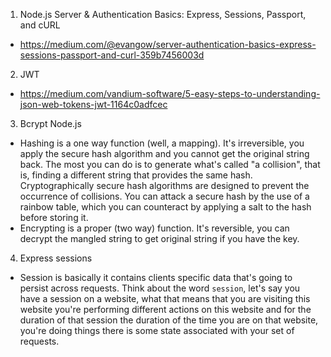 1. Node.js Server & Authentication Basics: Express, Sessions, Passport, and cURL
* https://medium.com/@evangow/server-authentication-basics-express-sessions-passport-and-curl-359b7456003d


2. JWT
* https://medium.com/vandium-software/5-easy-steps-to-understanding-json-web-tokens-jwt-1164c0adfcec

3. Bcrypt Node.js
* Hashing is a one way function (well, a mapping). It's irreversible, you apply the secure hash algorithm and you cannot get the original string back. The most you can do is to generate what's called "a collision", that is, finding a different string that provides the same hash. Cryptographically secure hash algorithms are designed to prevent the occurrence of collisions. You can attack a secure hash by the use of a rainbow table, which you can counteract by applying a salt to the hash before storing it.
* Encrypting is a proper (two way) function. It's reversible, you can decrypt the mangled string to get original string if you have the key.

4. Express sessions
* Session is basically it contains clients specific data that's going to persist across requests. Think about the word `session`, let's say you have a session on a website, what that means that you are visiting this website you're performing different actions on this website and for the duration of that session the duration of the time you are on that website, you're doing things there is some state associated with your set of requests. 




